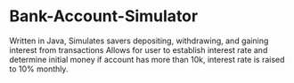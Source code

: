 # Bank-Account-Simulator
Written in Java, Simulates savers depositing, withdrawing, and gaining interest from transactions
Allows for user to establish interest rate 
and determine initial money 
if account has more than 10k, interest rate is raised to 10% monthly. 
